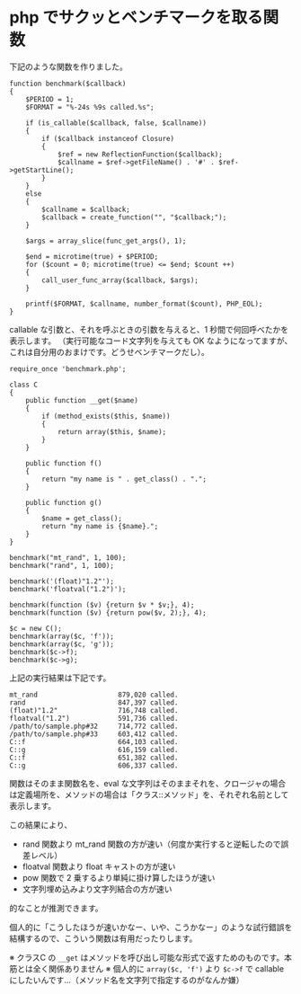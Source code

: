 # php でサクッとベンチマークを取る関数

下記のような関数を作りました。

```php:benchmark.php
function benchmark($callback)
{
    $PERIOD = 1;
    $FORMAT = "%-24s %9s called.%s";
    
    if (is_callable($callback, false, $callname))
    {
        if ($callback instanceof Closure)
        {
            $ref = new ReflectionFunction($callback);
            $callname = $ref->getFileName() . '#' . $ref->getStartLine();
        }
    }
    else
    {
        $callname = $callback;
        $callback = create_function("", "$callback;");
    }
    
    $args = array_slice(func_get_args(), 1);
    
    $end = microtime(true) + $PERIOD;
    for ($count = 0; microtime(true) <= $end; $count ++)
    {
        call_user_func_array($callback, $args);
    }
    
    printf($FORMAT, $callname, number_format($count), PHP_EOL);
}
```

callable な引数と、それを呼ぶときの引数を与えると、1 秒間で何回呼べたかを表示します。
（実行可能なコード文字列を与えても OK なようになってますが、これは自分用のおまけです。どうせベンチマークだし）。

```php:sample.php
require_once 'benchmark.php';

class C
{
    public function __get($name)
    {
        if (method_exists($this, $name))
        {
            return array($this, $name);
        }
    }

    public function f()
    {
        return "my name is " . get_class() . ".";
    }

    public function g()
    {
        $name = get_class();
        return "my name is {$name}.";
    }
}

benchmark("mt_rand", 1, 100);
benchmark("rand", 1, 100);

benchmark('(float)"1.2"');
benchmark('floatval("1.2")');

benchmark(function ($v) {return $v * $v;}, 4);
benchmark(function ($v) {return pow($v, 2);}, 4);

$c = new C();
benchmark(array($c, 'f'));
benchmark(array($c, 'g'));
benchmark($c->f);
benchmark($c->g);
```

上記の実行結果は下記です。

```
mt_rand                    879,020 called.
rand                       847,397 called.
(float)"1.2"               716,748 called.
floatval("1.2")            591,736 called.
/path/to/sample.php#32     714,772 called.
/path/to/sample.php#33     603,412 called.
C::f                       664,103 called.
C::g                       616,159 called.
C::f                       651,382 called.
C::g                       606,337 called.
```

関数はそのまま関数名を、eval な文字列はそのままそれを、クロージャの場合は定義場所を、メソッドの場合は「クラス::メソッド」を、それぞれ名前として表示します。

この結果により、

* rand 関数より mt_rand 関数の方が速い（何度か実行すると逆転したので誤差レベル）
* floatval 関数より float キャストの方が速い
* pow 関数で 2 乗するより単純に掛け算したほうが速い
* 文字列埋め込みより文字列結合の方が速い

的なことが推測できます。

個人的に「こうしたほうが速いかなー、いや、こうかなー」のような試行錯誤を結構するので、こういう関数は有用だったりします。

※ クラスC の `__get` はメソッドを呼び出し可能な形式で返すためのものです。本筋とは全く関係ありません
※ 個人的に `array($c, 'f')` より `$c->f` で callable にしたいんです…（メソッド名を文字列で指定するのがなんか嫌）
